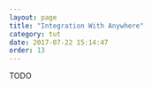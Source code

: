 ```yaml
---
layout: page
title: "Integration With Anywhere"
category: tut
date: 2017-07-22 15:14:47
order: 13
---
```


TODO